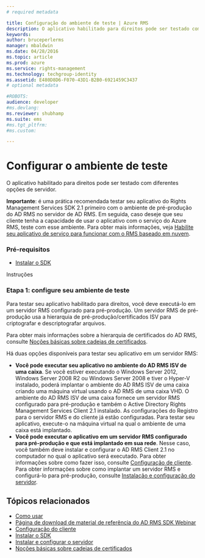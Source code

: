 ```yaml
---
# required metadata

title: Configuração do ambiente de teste | Azure RMS
description: O aplicativo habilitado para direitos pode ser testado com diferentes opções de servidor.
keywords:
author: bruceperlerms
manager: mbaldwin
ms.date: 04/28/2016
ms.topic: article
ms.prod: azure
ms.service: rights-management
ms.technology: techgroup-identity
ms.assetid: E480D8D6-F070-43D1-B2B0-6921459C3437
# optional metadata

#ROBOTS:
audience: developer
#ms.devlang:
ms.reviewer: shubhamp
ms.suite: ems
#ms.tgt_pltfrm:
#ms.custom:

---
```


# Configurar o ambiente de teste

O aplicativo habilitado para direitos pode ser testado com diferentes opções de servidor.

**Importante**: é uma prática recomendada testar seu aplicativo do Rights Management Services SDK 2.1 primeiro com o ambiente de pré-produção do AD RMS no servidor de AD RMS. Em seguida, caso deseje que seu cliente tenha a capacidade de usar o aplicativo com o serviço do Azure RMS, teste com esse ambiente. Para obter mais informações, veja [Habilite seu aplicativo de serviço para funcionar com o RMS baseado em nuvem](how-to-use-file-api-with-aadrm-cloud.md).

 

### Pré-requisitos

-   [Instalar o SDK](create-your-first-rights-aware-application.md)

Instruções

### Etapa 1: configure seu ambiente de teste

Para testar seu aplicativo habilitado para direitos, você deve executá-lo em um servidor RMS configurado para pré-produção. Um servidor RMS de pré-produção usa a hierarquia de pré-produção/certificados ISV para criptografar e descriptografar arquivos.

Para obter mais informações sobre a hierarquia de certificados do AD RMS, consulte [Noções básicas sobre cadeias de certificados](understanding-certificate-chains.md).

Há duas opções disponíveis para testar seu aplicativo em um servidor RMS:

-   **Você pode executar seu aplicativo no ambiente do AD RMS ISV de uma caixa**. Se você estiver executando o Windows Server 2012, Windows Server 2008 R2 ou Windows Server 2008 e tiver o Hyper-V instalado, poderá implantar o ambiente do AD RMS ISV de uma caixa criando uma máquina virtual usando o AD RMS de uma caixa VHD. O ambiente do AD RMS ISV de uma caixa fornece um servidor RMS configurado para pré-produção e também o Active Directory Rights Management Services Client 2.1 instalado. As configurações do Registro para o servidor RMS e do cliente já estão configuradas. Para testar seu aplicativo, execute-o na máquina virtual na qual o ambiente de uma caixa está implantado.
-   **Você pode executar o aplicativo em um servidor RMS configurado para pré-produção e que está implantado em sua rede**. Nesse caso, você também deve instalar e configurar o AD RMS Client 2.1 no computador no qual o aplicativo será executado. Para obter informações sobre como fazer isso, consulte [Configuração de cliente](how-to-configure-the-ad-rms-client-2-0.md). Para obter informações sobre como implantar um servidor RMS e configurá-lo para pré-produção, consulte [Instalação e configuração do servidor](how-to-install-and-configure-an-rms-server.md).

## Tópicos relacionados

* [Como usar](how-to-use-msipc.md)
* [Página de download de material de referência do AD RMS SDK Webinar](https://connect.microsoft.com/site1170/Downloads/DownloadDetails.aspx?DownloadID=42440)
* [Configuração do cliente](how-to-configure-the-ad-rms-client-2-0.md)
* [Instalar o SDK](create-your-first-rights-aware-application.md)
* [Instalar e configurar o servidor](how-to-install-and-configure-an-rms-server.md)
* [Noções básicas sobre cadeias de certificados](understanding-certificate-chains.md)
 

 





<!--HONumber=Apr16_HO4-->


